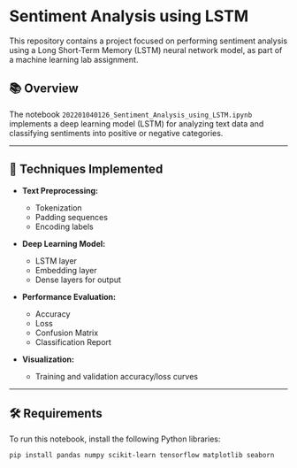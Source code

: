# Sentiment Analysis using LSTM

This repository contains a project focused on performing sentiment analysis using a Long Short-Term Memory (LSTM) neural network model, as part of a machine learning lab assignment.

## 📚 Overview

The notebook `202201040126_Sentiment_Analysis_using_LSTM.ipynb` implements a deep learning model (LSTM) for analyzing text data and classifying sentiments into positive or negative categories.

---

## 🚀 Techniques Implemented

- **Text Preprocessing:**
  - Tokenization
  - Padding sequences
  - Encoding labels

- **Deep Learning Model:**
  - LSTM layer
  - Embedding layer
  - Dense layers for output

- **Performance Evaluation:**
  - Accuracy
  - Loss
  - Confusion Matrix
  - Classification Report

- **Visualization:**
  - Training and validation accuracy/loss curves

---

## 🛠️ Requirements

To run this notebook, install the following Python libraries:

```bash
pip install pandas numpy scikit-learn tensorflow matplotlib seaborn
